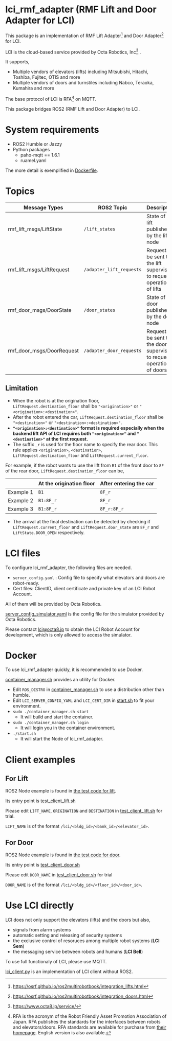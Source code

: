 # lci_rmf_adapter (RMF Lift and Door Adapter for LCI)
This package is an implementation of RMF Lift Adapter[^1] and Door Adapter[^2] for LCI.

LCI is the cloud-based service provided by Octa Robotics, Inc[^3] .

It supports,
- Multiple vendors of elevators (lifts) including Mitsubishi, Hitachi, Toshiba, Fujitec, OTIS and more
- Multiple vendors of doors and turnstiles including Nabco, Teraoka, Kumahira and more

The base protocol of LCI is RFA[^4] on MQTT.

This package bridges ROS2 (RMF Lift and Door Adapter) to LCI.


[^1]: https://osrf.github.io/ros2multirobotbook/integration_lifts.html
[^2]: https://osrf.github.io/ros2multirobotbook/integration_doors.html
[^3]: https://www.octa8.jp/service/
[^4]: RFA is the acronym of the Robot Friendly Asset Promotion Association of Japan. RFA publishes the standards for the interfaces between robots and elevators/doors. RFA standards are available for purchase from [their homepage](https://robot-friendly.org/publication/). English version is also available.


# System requirements
- ROS2 Humble or Jazzy
- Python packages
  - paho-mqtt == 1.6.1
  - ruamel.yaml

The more detail is exemplified in [Dockerfile](Dockerfile).


# Topics
| Message Types             | ROS2 Topic               | Description                                                              |
| ------------------------- | ------------------------ | ------------------------------------------------------------------------ |
| rmf_lift_msgs/LiftState   | `/lift_states`           | State of the lift published by the lift node                             |
| rmf_lift_msgs/LiftRequest | `/adapter_lift_requests` | Requests to be sent to the lift supervisor to request operation of lifts |
| rmf_door_msgs/DoorState   | `/door_states`           | State of the door published by the door node                             |
| rmf_door_msgs/DoorRequest | `/adapter_door_requests` | Requests to be sent to the door supervisor to request operation of doors |

## Limitation
- When the robot is at the origination floor, `LiftRequest.destination_floor` shall be `"<origination>"` or `"<origination>:<destination>"`.
- After the robot entered the car, `LiftRequest.destination_floor` shall be `"<destination>"` or `"<destination>:<destination>"`.
- **`"<origination>:<destination>"` format is required especially when the backend lift API of LCI requires both `"<origination>"` and `"<destination>"` at the first request.**
- The suffix `_r` is used for the floor name to specify the rear door. This rule applies `<origination>`, `<destination>`, `LiftRequest.destination_floor` and `LiftRequest.current_floor`.

For example, if the robot wants to use the lift from `B1` of the front door to `8F` of the rear door, `LiftRequest.destination_floor` can be,

  |           | At the origination floor | After entering the car |
  | --------- | ------------------------ | ---------------------- |
  | Example 1 | `B1`                     | `8F_r`                 |
  | Example 2 | `B1:8F_r`                | `8F_r`                 |
  | Example 3 | `B1:8F_r`                | `8F_r:8F_r`            |


- The arrival at the final destination can be detected by checking if `LiftRequest.current_floor` and `LiftRequest.door_state` are `8F_r` and `LiftState.DOOR_OPEN` respectively.


# LCI files
To configure lci_rmf_adapter, the following files are needed.

- `server_config.yaml` : Config file to specify what elevators and doors are robot-ready.
- Cert files: ClientID, client certificate and private key of an LCI Robot Account.

All of them will be provided by Octa Robotics.

[server_config_simulator.yaml](lci_config/server_config_simulator.yaml) is the config file for the simulator provided by Octa Robotics.

Please contact lci@octa8.jp to obtain the LCI Robot Account for development, which is only allowed to access the simulator.


# Docker
To use lci_rmf_adapter quickly, it is recommended to use Docker.

[container_manager.sh](container_manager.sh) provides an utility for Docker.

- Edit `ROS_DISTRO` in [container_manager.sh](container_manager.sh) to use a distribution other than humble.
- Edit `LCI_SERVER_CONFIG_YAML` and `LCI_CERT_DIR` in [start.sh](start.sh) to fit your environment.
- `sudo ./container_manager.sh start`
  - It will build and start the container.
- `sudo ./container_manager.sh login`
  - It will login you in the container environment.
- `./start.sh`
  - It will start the Node of lci_rmf_adapter.



# Client examples
## For Lift

ROS2 Node example is found in [the test code for lift](lci_rmf_adapter/lci_rmf_adapter/lci_rmf_adapter_lift_test.py).

Its entry point is [test_client_lift.sh](test_client_lift.sh)

Please edit `LIFT_NAME`, `ORIGINATION` and `DESTINATION` in [test_client_lift.sh](test_client_lift.sh) for trial.

`LIFT_NAME` is of the format `/lci/<bldg_id>/<bank_id>/<elevator_id>`.

## For Door

ROS2 Node example is found in [the test code for door](lci_rmf_adapter/lci_rmf_adapter/lci_rmf_adapter_door_test.py).

Its entry point is [test_client_door.sh](test_client_door.sh)

Please edit `DOOR_NAME` in [test_client_door.sh](test_client_door.sh) for trial

`DOOR_NAME` is of the format `/lci/<bldg_id>/<floor_id>/<door_id>`.


# Use LCI directly

LCI does not only support the elevators (lifts) and the doors but also,
- signals from alarm systems
- automatic setting and releasing of security systems
- the exclusive control of resoruces among multiple robot systems (**LCI Sem**)
- the messaging service between robots and humans (**LCI Bell**)

To use full functionaly of LCI, please use MQTT.

[lci_client.py](lci_rmf_adapter/lci_rmf_adapter/lci_client.py) is an implementation of LCI client without ROS2.
